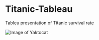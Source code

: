 # Titanic-Tableau
Tableu presentation of Titanic survival rate

![Image of Yaktocat](https://octodex.github.com/images/yaktocat.png)
